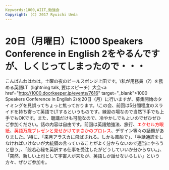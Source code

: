 ```yaml
---
Keywords:1000,AIIT,勉強会
Copyright: (C) 2017 Ryuichi Ueda
---
```

# 20日（月曜日）に1000 Speakers Conference in English 2をやるんですが、しくじってしまったので・・・
こんばんわはわは。土曜の夜のビールスポンジ上田です。\\私が用務員（?）を務める英語LT（lightning talk, 要はスピーチ）大会\<a href="http://1000.doorkeeper.jp/events/7616" target="_blank">1000 Speakers Conference in English 2</a>\を20日（月）に行いますが、募集開始のタイミングを見誤ってちょっと焦っております。\\この会、前回は5分間程度のスライドを持ち寄って英語でLTするというものです。練習の場なので当然下手でも上手でもOKです。また、聴講だけも可能なので、冷やかしでもよいのでぜひぜひご参加ください。話の内容は自由です。前回は英語勉強法、旅行、<span style="color: #ff0000;">エクセル方眼紙</span>、<span style="color: #ff0000;">英語万歳ブレゼンと見せかけてまさかのプロレス</span>、デザイン等々の話題がありました。\\特に、「来月アラスカに飛ばされる。しかも風船で」、「手話通訳をしなければいけないが大統領の言っていることがよく分からないので適当にやろうと思う」、「般若心経を英訳する仕事を受注したがどうしていいか分からない。」、「突然、新しい上司として宇宙人が来たが、英語しか話せないらしい」という方々、ぜひご参加を。
